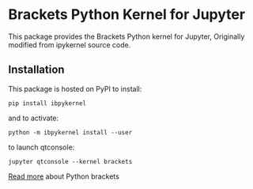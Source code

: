 # Brackets Python Kernel for Jupyter

This package provides the Brackets Python kernel for Jupyter, Originally modified from ipykernel source code.

## Installation

This package is hosted on PyPI to install:

```
pip install ibpykernel
```

and to activate:

```
python -m ibpykernel install --user
```

to launch qtconsole:

```
jupyter qtconsole --kernel brackets
```

[Read more](http://python-brackets.org) about Python brackets
